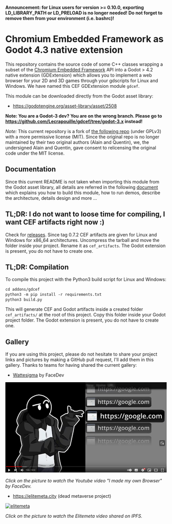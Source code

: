 **Announcement: for Linux users for version >= 0.10.0, exporting LD_LIBRARY_PATH or LD_PRELOAD is no longer needed! Do not forget to remove them from your environment (i.e. bashrc)!**

# Chromium Embedded Framework as Godot 4.3 native extension

This repository contains the source code of some C++ classes wrapping a subset
of the [Chromium Embedded Framework](https://bitbucket.org/chromiumembedded/cef/wiki/Home)
API into a Godot > 4.2 native extension (GDExtension) which allows you to
implement a web browser for your 2D and 3D games through your gdscripts for
Linux and Windows. We have named this CEF GDExtension module `gdcef`.

This module can be downloaded directly from the Godot asset library:
- https://godotengine.org/asset-library/asset/2508

**Note: You are a Godot-3 dev? You are on the wrong branch. Please go to https://github.com/Lecrapouille/gdcef/tree/godot-3.x instead!**

*Note:* This current repository is a fork of [the following
repo](https://github.com/stigmee/gdnative-cef) (under GPLv3) with a more
permissive license (MIT). Since the original repo is no longer maintained
by their two original authors (Alain and Quentin), we, the undersigned Alain
and Quentin, gave consent to relicensing the original code under the
MIT license.

## Documentation

Since this current README is not taken when importing this module from the Godot asset
library, all details are referred in the following
[document](addons/gdcef/README.md) which explains you how to build
this module, how to run demos, describe the architecture, details design and
more ...

## TL;DR: I do not want to loose time for compiling, I want CEF artifacts right now :)

Check for [releases](https://github.com/Lecrapouille/gdcef/releases). Since tag 0.7.2
CEF artifacts are given for Linux and Windows for x86_64 architectures. Uncompress
the tarball and move the folder inside your project. Rename it as `cef_artifacts`.
The Godot extension is present, you do not have to create one.

## TL;DR: Compilation

To compile this project with the Python3 build script for Linux and Windows:

```
cd addons/gdcef
python3 -m pip install -r requirements.txt
python3 build.py
```

This will generate CEF and Godot artifacts inside a created folder `cef_artifacts/`
at the root of this project. Copy this folder inside your Godot project folder.
The Godot extension is present, you do not have to create one.

## Gallery

If you are using this project, please do not hesitate to share your project links and
pictures by making a GitHub pull request, I'll add them in this gallery. Thanks to
teams for having shared the current gallery:

- [Wattesigma](https://github.com/face-hh/wattesigma) by FaceDev

[![Wattesigma](addons/gdcef/doc/gallery/wattesigma.png)](https://youtu.be/37ISfJ2NSXQ)

*Click on the picture to watch the Youtube video "I made my own Browser" by FaceDev.*

- https://elitemeta.city (dead metaverse project)

[![elitemeta](addons/gdcef/doc/gallery/elitemeta.jpg)](https://ipfs.io/ipfs/QmaL7NY5qs3AtAdcX8vFhqaHwJeTMKfP3PbzcHZBLmo1QQ?filename=elitemeta_0.mp4)

*Click on the picture to watch the Elitemeta video shared on IPFS.*
